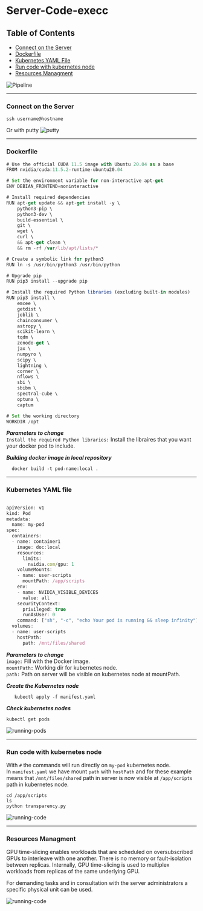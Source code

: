 
# Server-Code-execc
## Table of Contents
- [ Connect on the Server](#connect-on-the-server)
- [Dockerfile](#dockerfile)
- [Kubernetes YAML File](#kubernetes-yaml-file)
- [Run code with kubernetes node](#run-code-with-kubernetes-node)
- [Resources Managment](#resources-managment)

![Pipeline](https://github.com/roumpakis/Server-Code-exec/blob/master/images/pipeline.jpg)

---


### Connect on the Server

``` console
ssh username@hostname
```
Or with putty 
![putty](https://github.com/roumpakis/Server-Code-exec/blob/master/images/Capture.JPG)


---



### Dockerfile
``` javascript
# Use the official CUDA 11.5 image with Ubuntu 20.04 as a base
FROM nvidia/cuda:11.5.2-runtime-ubuntu20.04

# Set the environment variable for non-interactive apt-get
ENV DEBIAN_FRONTEND=noninteractive

# Install required dependencies
RUN apt-get update && apt-get install -y \
    python3-pip \
    python3-dev \
    build-essential \
    git \
    wget \
    curl \
    && apt-get clean \
    && rm -rf /var/lib/apt/lists/*

# Create a symbolic link for python3
RUN ln -s /usr/bin/python3 /usr/bin/python

# Upgrade pip
RUN pip3 install --upgrade pip

# Install the required Python libraries (excluding built-in modules)
RUN pip3 install \
    emcee \
    getdist \
    joblib \
    chainconsumer \
    astropy \
    scikit-learn \
    tqdm \
    zenodo-get \
    jax \
    numpyro \
    scipy \
    lightning \
    corner \
    nflows \
    sbi \
    sbibm \
    spectral-cube \
    optuna \
    captum

# Set the working directory
WORKDIR /opt

```

***Parameters to change***  <br/>
```Install the required Python libraries:``` Install the libraires that you want your docker pod to include.<br/>

***Building docker image in local repository***  <br/>
```console
  docker build -t pod-name:local .

```

---
### Kubernetes YAML file
``` javascript

apiVersion: v1
kind: Pod
metadata:
  name: my-pod
spec:
  containers:
  - name: container1
    image: doc:local
    resources:
      limits:
        nvidia.com/gpu: 1
    volumeMounts:
    - name: user-scripts
      mountPath: /app/scripts
    env:
    - name: NVIDIA_VISIBLE_DEVICES
      value: all
    securityContext:
      privileged: true
      runAsUser: 0
    command: ["sh", "-c", "echo Your pod is running && sleep infinity"]
  volumes:
  - name: user-scripts
    hostPath:
      path: /mnt/files/shared

```
***Parameters to change***  <br/>
```image:``` Fill with the Docker image.<br/>
```mountPath:``` Working dir for kubernetes node.<br/>
```path:``` Path on server will be visible on kubernetes node at mountPath.<br/>

***Create the Kubernetes node***  <br/>
```console
   kubectl apply -f manifest.yaml

```
***Check kubernetes nodes***  <br/>
```console
kubectl get pods
```
![running-pods](https://github.com/roumpakis/Server-Code-exec/blob/master/images/running-pods.JPG)

---
### Run code with kubernetes node  <br/>
With ```#``` the commands will run directly on ```my-pod``` kubernetes node. <br/>
In ```manifest.yaml``` we have mount ```path``` with ```hostPath``` and for these example means that 
```/mnt/files/shared``` path in server is now visible at ```/app/scripts``` path in kubernetes node.


```console
cd /app/scripts
ls
python transparency.py
```
![running-code](https://github.com/roumpakis/Server-Code-exec/blob/master/images/code-exec.JPG)

---

### Resources Managment  <br/>

GPU time-slicing enables workloads that are scheduled on oversubscribed GPUs to interleave with one another. 
There is no memory or fault-isolation between replicas. Internally, GPU time-slicing is used to multiplex workloads from replicas of the same underlying GPU.

For demanding tasks and in consultation with the server administrators a specific physical unit can be used.



![running-code](https://github.com/roumpakis/Server-Code-exec/blob/master/images/specific.JPG)








